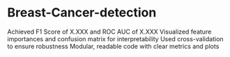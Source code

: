 # Breast-Cancer-detection
Achieved F1 Score of X.XXX and ROC AUC of X.XXX  Visualized feature importances and confusion matrix for interpretability  Used cross-validation to ensure robustness  Modular, readable code with clear metrics and plots
